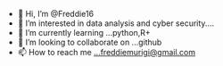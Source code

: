 - 👋 Hi, I’m @Freddie16
- 👀 I’m interested in data analysis and cyber security....
- 🌱 I’m currently learning ...python,R+
- 💞️ I’m looking to collaborate on ...github
- 📫 How to reach me ...freddiemurigi@gmail.com

<!---
Freddie16/Freddie16 is a ✨ special ✨ repository because its `README.md` (this file) appears on your GitHub profile.
You can click the Preview link to take a look at your changes.
--->
